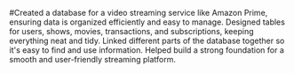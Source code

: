 #Created a database for a video streaming service like Amazon Prime, ensuring data is organized efficiently and easy to manage. Designed tables for users, shows, movies, transactions, and subscriptions, keeping everything neat and tidy. Linked different parts of the database together so it's easy to find and use information. Helped build a strong foundation for a smooth and user-friendly streaming platform.
